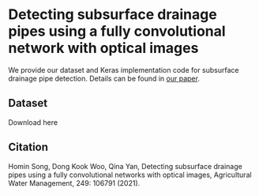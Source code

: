 # Detecting subsurface drainage pipes using a fully convolutional network with optical images
We provide our dataset and Keras implementation code for subsurface drainage pipe detection. Details can be found in [our paper](https://www.sciencedirect.com/science/article/abs/pii/S0378377421000561).

## Dataset
Download here

## Citation
Homin Song, Dong Kook Woo, Qina Yan, Detecting subsurface drainage pipes using a fully convolutional networks with optical images, Agricultural Water Management, 249: 106791 (2021).
